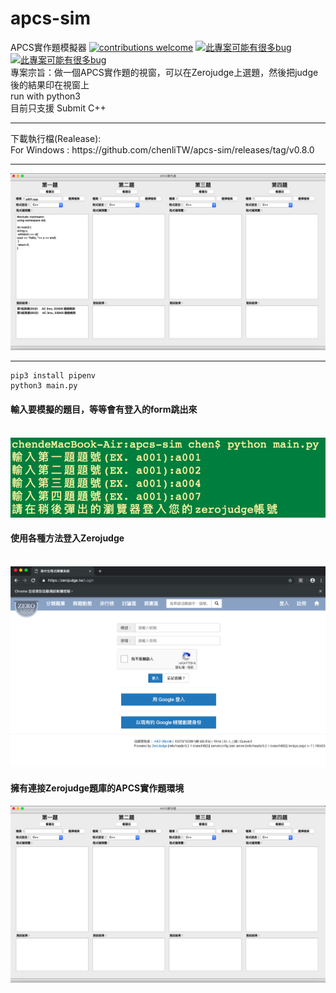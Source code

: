 ﻿# apcs-sim
APCS實作題模擬器
[![contributions welcome](https://img.shields.io/badge/contributions-welcome-brightgreen.svg?style=flat)](https://github.com/chenliTW/apcs-sim/issues)  [![此專案可能有很多bug](https://img.shields.io/badge/%E6%AD%A4%E5%B0%88%E6%A1%88-%E5%8F%AF%E8%83%BD%E6%9C%89%E5%BE%88%E5%A4%9Abug-red.svg)](https://github.com/chenliTW/apcs-sim/)
[![此專案可能有很多bug](https://img.shields.io/badge/APCS-%E5%AF%A6%E4%BD%9C%E9%A1%8C%E5%A5%BD%E9%9B%A3-red.svg)](https://apcs.csie.ntnu.edu.tw/)
<br>
專案宗旨：做一個APCS實作題的視窗，可以在Zerojudge上選題，然後把judge後的結果印在視窗上<br>
run with python3<br>
目前只支援 Submit C++<br>
<hr>
下載執行檔(Realease):<br>
For Windows : https://github.com/chenliTW/apcs-sim/releases/tag/v0.8.0
<hr>
<img src="./img/0.png">
<hr>

```
pip3 install pipenv
python3 main.py
```
<h4>輸入要模擬的題目，等等會有登入的form跳出來</h4>
<br>
<img src="./img/1.png">
<br>
<h4>使用各種方法登入Zerojudge</h4>
<br>
<img src="./img/2.png">
<br>
<h4>擁有連接Zerojudge題庫的APCS實作題環境</h4>
<img src="./img/3.png">
